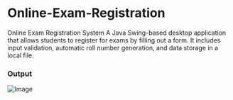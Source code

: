 # Online-Exam-Registration
Online Exam Registration System A Java Swing-based desktop application that allows students to register for exams by filling out a form. It includes input validation, automatic roll number generation, and data storage in a local file.
### Output
![Image](https://github.com/user-attachments/assets/1cfa5ba9-e2a0-4e16-a076-ba355c389b63)
